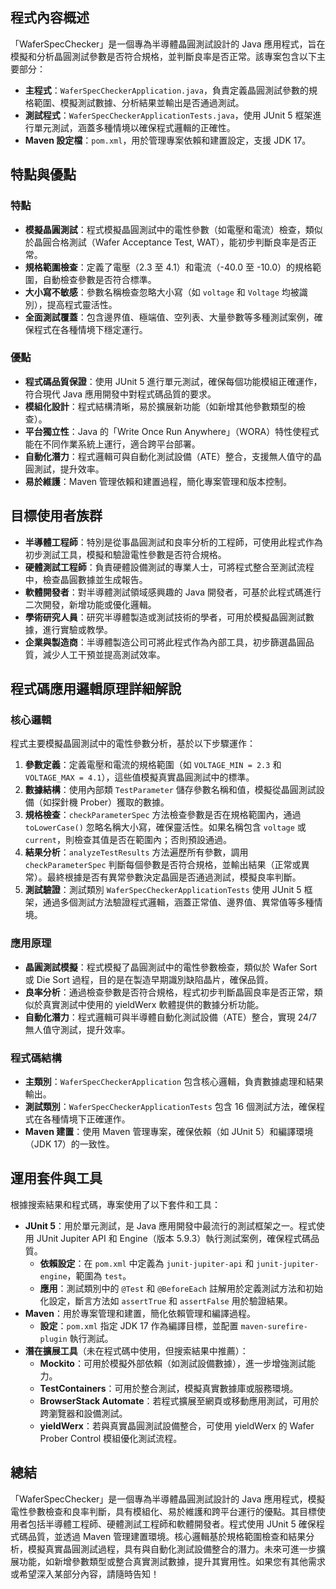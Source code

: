 
## 程式內容概述

「WaferSpecChecker」是一個專為半導體晶圓測試設計的 Java 應用程式，旨在模擬和分析晶圓測試參數是否符合規格，並判斷良率是否正常。該專案包含以下主要部分：

- **主程式**：`WaferSpecCheckerApplication.java`，負責定義晶圓測試參數的規格範圍、模擬測試數據、分析結果並輸出是否通過測試。
- **測試程式**：`WaferSpecCheckerApplicationTests.java`，使用 JUnit 5 框架進行單元測試，涵蓋多種情境以確保程式邏輯的正確性。
- **Maven 設定檔**：`pom.xml`，用於管理專案依賴和建置設定，支援 JDK 17。

## 特點與優點

### 特點
- **模擬晶圓測試**：程式模擬晶圓測試中的電性參數（如電壓和電流）檢查，類似於晶圓合格測試（Wafer Acceptance Test, WAT），能初步判斷良率是否正常。
- **規格範圍檢查**：定義了電壓（2.3 至 4.1）和電流（-40.0 至 -10.0）的規格範圍，自動檢查參數是否符合標準。
- **大小寫不敏感**：參數名稱檢查忽略大小寫（如 `voltage` 和 `Voltage` 均被識別），提高程式靈活性。
- **全面測試覆蓋**：包含邊界值、極端值、空列表、大量參數等多種測試案例，確保程式在各種情境下穩定運行。

### 優點
- **程式碼品質保證**：使用 JUnit 5 進行單元測試，確保每個功能模組正確運作，符合現代 Java 應用開發中對程式碼品質的要求。
- **模組化設計**：程式結構清晰，易於擴展新功能（如新增其他參數類型的檢查）。
- **平台獨立性**：Java 的「Write Once Run Anywhere」（WORA）特性使程式能在不同作業系統上運行，適合跨平台部署。
- **自動化潛力**：程式邏輯可與自動化測試設備（ATE）整合，支援無人值守的晶圓測試，提升效率。
- **易於維護**：Maven 管理依賴和建置過程，簡化專案管理和版本控制。

## 目標使用者族群

- **半導體工程師**：特別是從事晶圓測試和良率分析的工程師，可使用此程式作為初步測試工具，模擬和驗證電性參數是否符合規格。
- **硬體測試工程師**：負責硬體設備測試的專業人士，可將程式整合至測試流程中，檢查晶圓數據並生成報告。
- **軟體開發者**：對半導體測試領域感興趣的 Java 開發者，可基於此程式碼進行二次開發，新增功能或優化邏輯。
- **學術研究人員**：研究半導體製造或測試技術的學者，可用於模擬晶圓測試數據，進行實驗或教學。
- **企業與製造商**：半導體製造公司可將此程式作為內部工具，初步篩選晶圓品質，減少人工干預並提高測試效率。

## 程式碼應用邏輯原理詳細解說

### 核心邏輯
程式主要模擬晶圓測試中的電性參數分析，基於以下步驟運作：
1. **參數定義**：定義電壓和電流的規格範圍（如 `VOLTAGE_MIN = 2.3` 和 `VOLTAGE_MAX = 4.1`），這些值模擬真實晶圓測試中的標準。
2. **數據結構**：使用內部類 `TestParameter` 儲存參數名稱和值，模擬從晶圓測試設備（如探針機 Prober）獲取的數據。
3. **規格檢查**：`checkParameterSpec` 方法檢查參數是否在規格範圍內，通過 `toLowerCase()` 忽略名稱大小寫，確保靈活性。如果名稱包含 `voltage` 或 `current`，則檢查其值是否在範圍內；否則預設通過。
4. **結果分析**：`analyzeTestResults` 方法遍歷所有參數，調用 `checkParameterSpec` 判斷每個參數是否符合規格，並輸出結果（正常或異常）。最終根據是否有異常參數決定晶圓是否通過測試，模擬良率判斷。
5. **測試驗證**：測試類別 `WaferSpecCheckerApplicationTests` 使用 JUnit 5 框架，通過多個測試方法驗證程式邏輯，涵蓋正常值、邊界值、異常值等多種情境。

### 應用原理
- **晶圓測試模擬**：程式模擬了晶圓測試中的電性參數檢查，類似於 Wafer Sort 或 Die Sort 過程，目的是在製造早期識別缺陷晶片，確保品質。
- **良率分析**：通過檢查參數是否符合規格，程式初步判斷晶圓良率是否正常，類似於真實測試中使用的 yieldWerx 軟體提供的數據分析功能。
- **自動化潛力**：程式邏輯可與半導體自動化測試設備（ATE）整合，實現 24/7 無人值守測試，提升效率。

### 程式碼結構
- **主類別**：`WaferSpecCheckerApplication` 包含核心邏輯，負責數據處理和結果輸出。
- **測試類別**：`WaferSpecCheckerApplicationTests` 包含 16 個測試方法，確保程式在各種情境下正確運作。
- **Maven 建置**：使用 Maven 管理專案，確保依賴（如 JUnit 5）和編譯環境（JDK 17）的一致性。

## 運用套件與工具

根據搜索結果和程式碼，專案使用了以下套件和工具：

- **JUnit 5**：用於單元測試，是 Java 應用開發中最流行的測試框架之一。程式使用 JUnit Jupiter API 和 Engine（版本 5.9.3）執行測試案例，確保程式碼品質。
    - **依賴設定**：在 `pom.xml` 中定義為 `junit-jupiter-api` 和 `junit-jupiter-engine`，範圍為 `test`。
    - **應用**：測試類別中的 `@Test` 和 `@BeforeEach` 註解用於定義測試方法和初始化設定，斷言方法如 `assertTrue` 和 `assertFalse` 用於驗證結果。
- **Maven**：用於專案管理和建置，簡化依賴管理和編譯過程。
    - **設定**：`pom.xml` 指定 JDK 17 作為編譯目標，並配置 `maven-surefire-plugin` 執行測試。
- **潛在擴展工具**（未在程式碼中使用，但搜索結果中推薦）：
    - **Mockito**：可用於模擬外部依賴（如測試設備數據），進一步增強測試能力。
    - **TestContainers**：可用於整合測試，模擬真實數據庫或服務環境。
    - **BrowserStack Automate**：若程式擴展至網頁或移動應用測試，可用於跨瀏覽器和設備測試。
    - **yieldWerx**：若與真實晶圓測試設備整合，可使用 yieldWerx 的 Wafer Prober Control 模組優化測試流程。

## 總結

「WaferSpecChecker」是一個專為半導體晶圓測試設計的 Java 應用程式，模擬電性參數檢查和良率判斷，具有模組化、易於維護和跨平台運行的優點。其目標使用者包括半導體工程師、硬體測試工程師和軟體開發者。程式使用 JUnit 5 確保程式碼品質，並透過 Maven 管理建置環境。核心邏輯基於規格範圍檢查和結果分析，模擬真實晶圓測試過程，具有與自動化測試設備整合的潛力。未來可進一步擴展功能，如新增參數類型或整合真實測試數據，提升其實用性。如果您有其他需求或希望深入某部分內容，請隨時告知！

